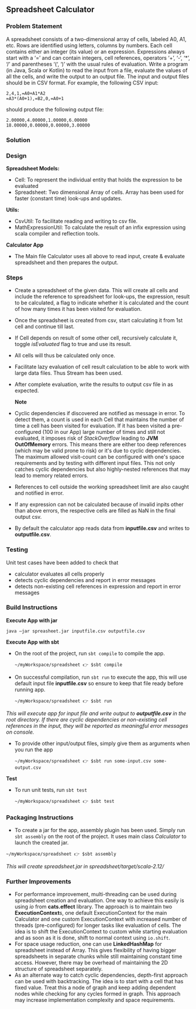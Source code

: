 ## Spreadsheet Calculator

### Problem Statement
A spreadsheet consists of a two-dimensional array of cells, labeled A0, A1, etc. Rows are identified using letters, columns by numbers. Each cell contains either an integer (its value) or an expression. Expressions always start with a ‘=’ and can contain integers, cell references, operators ‘+’, ‘-‘, ‘*’, ‘/’ and parentheses ‘(‘, ‘)’ with the usual rules of evaluation.
Write a program (in Java, Scala or Kotlin) to read the input from a file, evaluate the values of all the cells, and write the output to an output file.
The input and output files should be in CSV format. For example, the following CSV input:
```
2,4,1,=A0+A1*A2
=A3*(A0+1),=B2,0,=A0+1
```
should produce the following output file:
```
2.00000,4.00000,1.00000,6.00000
18.00000,0.00000,0.00000,3.00000
```


### Solution

### Design
**Spreadsheet Models:**
- Cell: To represent the individual entity that holds the expression to be evaluated
- Spreadsheet: Two dimensional Array of cells. Array has been used for faster (constant time) look-ups and updates.

**Utils:**
- CsvUtil: To facilitate reading and writing to csv file.
- MathExpressionUtil: To calculate the result of an infix expression using scala compiler and reflection tools.

**Calculator App**
- The Main file Calculator uses all above to read input, create & evaluate spreadsheet and then prepares the output.


### Steps
- Create a spreadsheet of the given data. This will create all cells and include the reference to spreadsheet for look-ups, the expression, result to be calculated, a flag to indicate whether it is calculated and the count of how many times it has been visited for evaluation.
- Once the spreadsheet is created from csv, start calculating it from 1st cell and continue till last.
- If Cell depends on result of some other cell, recursively calculate it, toggle *isEvaluated* flag to true and use its result.
- All cells will thus be calculated only once.
- Facilitate lazy evaluation of cell result calculation to be able to work with large data files. Thus Stream has been used.
- After complete evaluation, write the results to output csv file in as expected.

    **Note**
- Cyclic dependencies if discovered are notified as message in error. To detect them, a count is used in each Cell that maintains the number of time a cell has been visited for evaluation. If it has been visited a pre-configured (100 in our App) large number of times and still not evaluated, it imposes risk of *StackOverflow* leading to **JVM OutOfMemory** errors. This means there are either too deep references (which may be valid prone to risk) or it's due to cyclic dependencies. The maximum allowed visit-count can be configured with one's space requirements and by testing with different input files. This not only catches cyclic dependencies but also highly-nested references that may lead to memory related errors.
- References to cell outside the working spreadsheet limit are also caught and notified in error.
- If any expression can not be calculated because of invalid inpits other than above errors, the respective cells are filled as NaN in the final output csv.
- By default the calculator app reads data from **inputfile.csv** and writes to **outputfile.csv**.
    

### Testing
Unit test cases have been added to check that
- calculator evaluates all cells properly
- detects cyclic dependencies and report in error messages
- detects non-existing cell references in expression and report in error messages


### Build Instructions
**Execute App with jar**

`java –jar spreasheet.jar inputfile.csv outputfile.csv`

**Execute App with sbt**

- On the root of the project, run `sbt compile` to compile the app.

    `~/myWorkspace/spreadsheet 👉 $sbt compile`

- On successful compilation, run `sbt run` to execute the app, this will use default input file **inputfile.csv**  so ensure to keep that file ready before running app.

    `~/myWorkspace/spreadsheet 👉 $sbt run`

*This will execute app for input file and write output to **outputfile.csv** in the root directory. If there are cyclic dependencies or non-existing cell references in the input, they will be reported as meaningful error messages on console.*

- To provide other input/output files, simply give them as arguments when you run the app

    `~/myWorkspace/spreadsheet 👉 $sbt run some-input.csv some-output.csv`

**Test**

- To run unit tests, run `sbt test`

    `~/myWorkspace/spreadsheet 👉 $sbt test`


### Packaging Instructions
- To create a jar for the app, assembly plugin has been used. Simply run `sbt assembly` on the root of the project. It uses main class *Calculator* to launch the created jar.

`~/myWorkspace/spreadsheet 👉 $sbt assembly`

*This will create spreadsheet.jar in spreadsheet/target/scala-2.12/*

### Further Improvements
- For performance improvement, multi-threading can be used during spreadsheet creation and evaluation. One way to achieve this easily is using *io* from **cats.effect** library. The approach is to maintain two **ExecutionContext**s, one default ExecutionContext for the main Calculator and one custom ExecutionContext with increased number of threads (pre-configured) for longer tasks like evaluation of cells. The idea is to shift the ExecutionContext to custom while starting evaluation and as soon as it is done, shift to normal context using `io.shift`.
- For space usage reduction, one can use **LinkedHashMap** for spreadsheet instead of Array. This gives flexibility of having bigger spreadsheets in separate chunks while still maintaining constant time access. However, there may be overhead of maintaining the 2D structure of spreadsheet separately.
- As an alternate way to catch cyclic dependencies, depth-first approach can be used with backtracking. The idea is to start with a cell that has fixed value. Treat this a node of graph and keep adding dependent nodes while checking for any cycles formed in graph. This approach may increase implementation complexity and space requirements.
